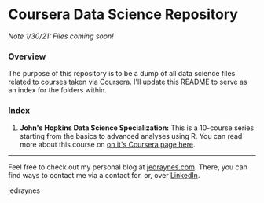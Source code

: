 # Coursera Data Science Repository

*Note 1/30/21: Files coming soon!*

### Overview
The purpose of this repository is to be a dump of all data science files related to courses taken via Coursera. I'll update this README to serve as an index for the folders within.

### Index
1. **John's Hopkins Data Science Specialization:** This is a 10-course series starting from the basics to advanced analyses using R. You can read more about this course on [on it's Coursera page here](https://www.coursera.org/specializations/jhu-data-science).


---
Feel free to check out my personal blog at [jedraynes.com](https://www.jedraynes.com). There, you can find ways to contact me via a contact for, or, over [LinkedIn](https://www.linkedin.com/in/jedraynes/).

jedraynes
